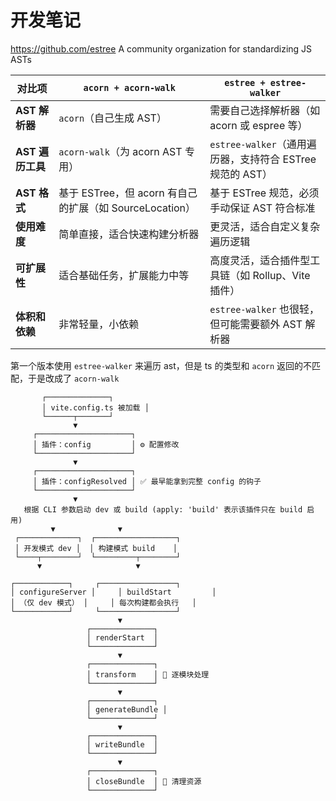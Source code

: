 # 开发笔记

https://github.com/estree
A community organization for standardizing JS ASTs

| 对比项           | `acorn + acorn-walk`                                    | `estree + estree-walker`                                  |
| ---------------- | ------------------------------------------------------- | --------------------------------------------------------- |
| **AST 解析器**   | `acorn`（自己生成 AST）                                 | 需要自己选择解析器（如 acorn 或 espree 等）               |
| **AST 遍历工具** | `acorn-walk`（为 acorn AST 专用）                       | `estree-walker`（通用遍历器，支持符合 ESTree 规范的 AST） |
| **AST 格式**     | 基于 ESTree，但 acorn 有自己的扩展（如 SourceLocation） | 基于 ESTree 规范，必须手动保证 AST 符合标准               |
| **使用难度**     | 简单直接，适合快速构建分析器                            | 更灵活，适合自定义复杂遍历逻辑                            |
| **可扩展性**     | 适合基础任务，扩展能力中等                              | 高度灵活，适合插件型工具链（如 Rollup、Vite 插件）        |
| **体积和依赖**   | 非常轻量，小依赖                                        | `estree-walker` 也很轻，但可能需要额外 AST 解析器         |

第一个版本使用 `estree-walker` 来遍历 ast，但是 ts 的类型和 `acorn` 返回的不匹配，于是改成了 `acorn-walk`

```Vite 插件生命周期流程图（简化版）
       ┌──────────────┐
       │ vite.config.ts 被加载 │
       └──────┬───────┘
              ▼
     ┌─────────────────────┐
     │ 插件：config         │ ⚙️ 配置修改
     └─────────────────────┘
              ▼
     ┌─────────────────────┐
     │ 插件：configResolved │ ✅ 最早能拿到完整 config 的钩子
     └─────────────────────┘
              ▼
   根据 CLI 参数启动 dev 或 build (apply: 'build' 表示该插件只在 build 启用)
         ▼              ▼
 ┌─────────────┐  ┌──────────────────┐
 │ 开发模式 dev │  │ 构建模式 build    │
 └────┬────────┘  └─────────┬────────┘
      ▼                     ▼

┌────────────┐     ┌─────────────────┐
│ configureServer │     │ buildStart         │
│ （仅 dev 模式） │     │ 每次构建都会执行   │
└────────────┘     └─────────────────┘
                        ▼
                 ┌──────────────┐
                 │ renderStart  │
                 └──────────────┘
                        ▼
                 ┌──────────────┐
                 │ transform    │ 🔄 逐模块处理
                 └──────────────┘
                        ▼
                 ┌──────────────┐
                 │ generateBundle │
                 └──────────────┘
                        ▼
                 ┌──────────────┐
                 │ writeBundle  │
                 └──────────────┘
                        ▼
                 ┌──────────────┐
                 │ closeBundle  │ 🧹 清理资源
                 └──────────────┘
```
